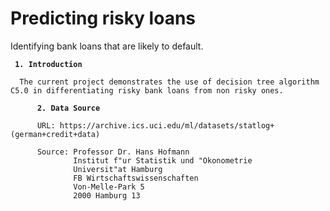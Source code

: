  
# Predicting risky loans

Identifying bank loans that are likely to default.

<html>

<body>
 
 <t>
        
   <b>
     
     1. Introduction
   </b>
     
      The current project demonstrates the use of decision tree algorithm C5.0 in differentiating risky bank loans from non risky ones.
 </t>
 <t>
 
   <b>
          
          2. Data Source
  </b>
          
  <t>
          
          URL: https://archive.ics.uci.edu/ml/datasets/statlog+(german+credit+data)
          
          Source: Professor Dr. Hans Hofmann 
                  Institut f"ur Statistik und "Okonometrie 
                  Universit"at Hamburg 
                  FB Wirtschaftswissenschaften 
                  Von-Melle-Park 5 
                  2000 Hamburg 13      
  </t>
</t>
</body>
  

</html>

